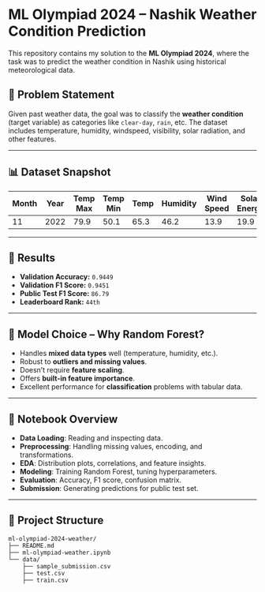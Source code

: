 # ML Olympiad 2024 – Nashik Weather Condition Prediction

This repository contains my solution to the **ML Olympiad 2024**, where the task was to predict the weather condition in Nashik using historical meteorological data.

## 🎯 Problem Statement

Given past weather data, the goal was to classify the **weather condition** (target variable) as categories like `clear-day`, `rain`, etc. The dataset includes temperature, humidity, windspeed, visibility, solar radiation, and other features.

---

## 📊 Dataset Snapshot

| Month | Year | Temp Max | Temp Min | Temp | Humidity | Wind Speed | Solar Energy | Weather Condition |
|-------|------|----------|----------|------|----------|-------------|---------------|--------------------|
| 11    | 2022 | 79.9     | 50.1     | 65.3 | 46.2     | 13.9        | 19.9          | clear-day          |

---

## 🚀 Results

- **Validation Accuracy:** `0.9449`
- **Validation F1 Score:** `0.9451`
- **Public Test F1 Score:** `86.79`
- **Leaderboard Rank:** `44th`

---

## 🧠 Model Choice – Why Random Forest?

- Handles **mixed data types** well (temperature, humidity, etc.).
- Robust to **outliers and missing values**.
- Doesn’t require **feature scaling**.
- Offers **built-in feature importance**.
- Excellent performance for **classification** problems with tabular data.

---

## 📘 Notebook Overview

- **Data Loading**: Reading and inspecting data.
- **Preprocessing**: Handling missing values, encoding, and transformations.
- **EDA**: Distribution plots, correlations, and feature insights.
- **Modeling**: Training Random Forest, tuning hyperparameters.
- **Evaluation**: Accuracy, F1 score, confusion matrix.
- **Submission**: Generating predictions for public test set.


---

## 📂 Project Structure

```plaintext
ml-olympiad-2024-weather/
├── README.md
├── ml-olympiad-weather.ipynb
└── data/ 
    ├── sample_submission.csv
    ├── test.csv
    ├── train.csv

